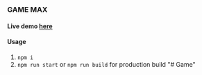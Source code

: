 ### GAME MAX

#### Live demo [here](https://rawg-huynh.web.app)

#### Usage

1. `npm i`
2. `npm run start` or `npm run build` for production build
   "# Game"
